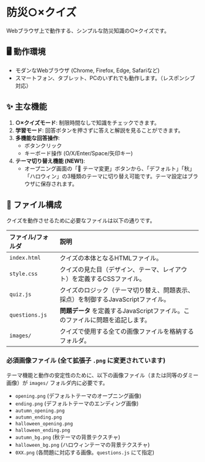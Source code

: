 # 防災○×クイズ

Webブラウザ上で動作する、シンプルな防災知識の○×クイズです。

## 🖥️ 動作環境

* モダンなWebブラウザ (Chrome, Firefox, Edge, Safariなど)
* スマートフォン、タブレット、PCのいずれでも動作します。（レスポンシブ対応）

## ✨ 主な機能

1.  **○×クイズモード**: 制限時間なしで知識をチェックできます。
2.  **学習モード**: 回答ボタンを押さずに答えと解説を見ることができます。
3.  **多機能な回答操作**:
    * ボタンクリック
    * キーボード操作 (O/X/Enter/Space/矢印キー)
4.  **テーマ切り替え機能 (NEW!)**:
    * オープニング画面の「🎨 テーマ変更」ボタンから、「デフォルト」「秋」「ハロウィン」の3種類のテーマに切り替え可能です。テーマ設定はブラウザに保存されます。

## 📂 ファイル構成

クイズを動作させるために必要なファイルは以下の通りです。

| ファイル/フォルダ | 説明 |
| :--- | :--- |
| `index.html` | クイズの本体となるHTMLファイル。 |
| `style.css` | クイズの見た目（デザイン、テーマ、レイアウト）を定義するCSSファイル。 |
| `quiz.js` | クイズのロジック（テーマ切り替え、問題表示、採点）を制御するJavaScriptファイル。 |
| `questions.js` | **問題データ** を定義するJavaScriptファイル。このファイルに問題を追記します。 |
| `images/` | クイズで使用する全ての画像ファイルを格納するフォルダ。 |

### 必須画像ファイル (全て拡張子 `.png` に変更されています)

テーマ機能と動作の安定性のために、以下の画像ファイル（または同等のダミー画像）が `images/` フォルダ内に必要です。

-   `opening.png` (デフォルトテーマのオープニング画像)
-   `ending.png` (デフォルトテーマのエンディング画像)
-   `autumn_opening.png`
-   `autumn_ending.png`
-   `halloween_opening.png`
-   `halloween_ending.png`
-   `autumn_bg.png` (秋テーマの背景テクスチャ)
-   `halloween_bg.png` (ハロウィンテーマの背景テクスチャ)
-   `0XX.png` (各問題に対応する画像。`questions.js` にて指定)